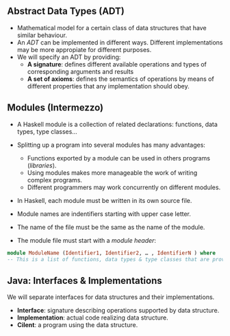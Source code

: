 ## Abstract Data Types (ADT)
- Mathematical model for a certain class of data structures that have similar behaviour.
- An *ADT* can be implemented in different ways. Different implementations may be more appropiate for different purposes.
- We will specify an ADT by providing:
	- **A signature**: defines different available operations and types of corresponding arguments and results
	- **A set of axioms**: defines the semantics of operations by means of different properties that any implementation should obey.

## Modules (Intermezzo)
- A Haskell module is a collection of related declarations: functions, data types, type classes…
- Splitting up a program into several modules has many advantages:
	- Functions exported by a module can be used in others programs (*libraries*).
	- Using modules makes more manageable the work of writing complex programs.
	- Different programmers may work concurrently on different modules.

- In Haskell, each module must be written in its own source file. 
- Module names are indentifiers starting with upper case letter. 
- The name of the file must be the same as the name of the module.
- The module file must start with a *module header*:
```Haskell
module ModuleName (Identifier1, Identifier2, … , IdentifierN ) where
-- This is a list of functions, data types & type classes that are provided by this module. Clients importing this module can only use what is provided here.
```

## Java: Interfaces & Implementations
We will separate interfaces for data structures and their implementations.
-  **Interface**: signature describing operations supported by data structure.
- **Implementation**: actual code realizing data structure.
- **Cilent**: a program using the data structure.
